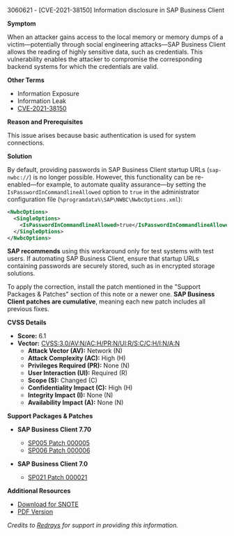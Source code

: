 3060621 - [CVE-2021-38150] Information disclosure in SAP Business Client

**Symptom**

When an attacker gains access to the local memory or memory dumps of a victim—potentially through social engineering attacks—SAP Business Client allows the reading of highly sensitive data, such as credentials. This vulnerability enables the attacker to compromise the corresponding backend systems for which the credentials are valid.

**Other Terms**

- Information Exposure
- Information Leak
- [CVE-2021-38150](https://cve.mitre.org/cgi-bin/cvename.cgi?name=CVE-2021-38150)

**Reason and Prerequisites**

This issue arises because basic authentication is used for system connections.

**Solution**

By default, providing passwords in SAP Business Client startup URLs (`sap-nwbc://`) is no longer possible. However, this functionality can be re-enabled—for example, to automate quality assurance—by setting the `IsPasswordInCommandlineAllowed` option to `true` in the administrator configuration file (`%programdata%\SAP\NWBC\NwbcOptions.xml`):

```xml
<NwbcOptions>
  <SingleOptions>
    <IsPasswordInCommandlineAllowed>true</IsPasswordInCommandlineAllowed>
  </SingleOptions>
</NwbcOptions>
```

**SAP recommends** using this workaround only for test systems with test users. If automating SAP Business Client, ensure that startup URLs containing passwords are securely stored, such as in encrypted storage solutions.

To apply the correction, install the patch mentioned in the "Support Packages & Patches" section of this note or a newer one. **SAP Business Client patches are cumulative**, meaning each new patch includes all previous fixes.

**CVSS Details**

- **Score:** 6.1
- **Vector:** [CVSS:3.0/AV:N/AC:H/PR:N/UI:R/S:C/C:H/I:N/A:N](https://www.first.org/cvss/calculator/3.0#CVSS:3.0/AV:N/AC:H/PR:N/UI:R/S:C/C:H/I:N/A:N)
  - **Attack Vector (AV):** Network (N)
  - **Attack Complexity (AC):** High (H)
  - **Privileges Required (PR):** None (N)
  - **User Interaction (UI):** Required (R)
  - **Scope (S):** Changed (C)
  - **Confidentiality Impact (C):** High (H)
  - **Integrity Impact (I):** None (N)
  - **Availability Impact (A):** None (N)

**Support Packages & Patches**

- **SAP Business Client 7.70**
  - [SP005 Patch 000005](https://me.sap.com/softwarecenter/template/products/_APP=00200682500000001943&_EVENT=DISPHIER&HEADER=Y&FUNCTIONBAR=N&EVENT=TREE&NE=NAVIGATE&ENR=73554900100200012051&V=MAINT)
  - [SP006 Patch 000006](https://me.sap.com/softwarecenter/template/products/_APP=00200682500000001943&_EVENT=DISPHIER&HEADER=Y&FUNCTIONBAR=N&EVENT=TREE&NE=NAVIGATE&ENR=73554900100200012051&V=MAINT)
  
- **SAP Business Client 7.0**
  - [SP021 Patch 000021](https://me.sap.com/softwarecenter/template/products/_APP=00200682500000001943&_EVENT=DISPHIER&HEADER=Y&FUNCTIONBAR=N&EVENT=TREE&NE=NAVIGATE&ENR=73555000100200007699&V=MAINT)

**Additional Resources**

- [Download for SNOTE](https://notesdownloads.sap.com/note/0040000001318422021)
- [PDF Version](https://userapps.support.sap.com/sap/support/sfm/notes/print/0003060621?language=en-US&token=DBB0C05EC27700087767C3008A01C1A5)

*Credits to [Redrays](https://redrays.io) for support in providing this information.*